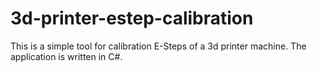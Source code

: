 # 3d-printer-estep-calibration

This is a simple tool for calibration E-Steps of a 3d printer machine. The application is written in C#.
